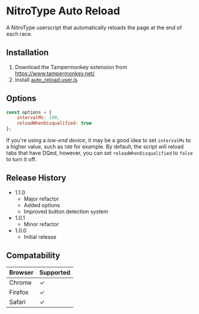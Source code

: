 # NitroType Auto Reload
A NitroType userscript that automatically reloads the page at the end of each race.

## Installation
1. Download the Tampermonkey extension from https://www.tampermonkey.net/
2. Install [auto_reload.user.js](https://github.com/Ray-Adams/NitroType-Auto-Reload/raw/master/auto_reload.user.js)

## Options
```js
const options = {
    intervalMs: 100,             
    reloadWhenDisqualified: true
};
```
If you're using a *low-end device*, it may be a good idea to set `intervalMs` to a higher value, such as `500` for example.
By default, the script will reload tabs that have DQed, however, you can set `reloadWhenDisqualified` to `false` to turn it off.

## Release History
* 1.1.0
  * Major refactor
  * Added options
  * Improved button detection system
* 1.0.1
  * Minor refactor
* 1.0.0
  * Initial release

## Compatability
Browser | Supported
--------|------------
Chrome  |     ✓
Firefox |     ✓
Safari  |     ✓
